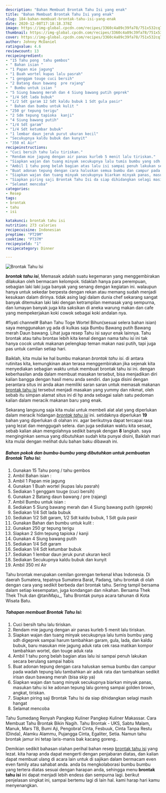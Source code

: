 ```yaml
---
description: "Bahan Membuat Brontak Tahu Isi yang enak"
title: "Bahan Membuat Brontak Tahu Isi yang enak"
slug: 184-bahan-membuat-brontak-tahu-isi-yang-enak
date: 2020-12-08T17:18:18.378Z
image: https://img-global.cpcdn.com/recipes/3360c4a89c39fa78/751x532cq70/brontak-tahu-isi-foto-resep-utama.jpg
thumbnail: https://img-global.cpcdn.com/recipes/3360c4a89c39fa78/751x532cq70/brontak-tahu-isi-foto-resep-utama.jpg
cover: https://img-global.cpcdn.com/recipes/3360c4a89c39fa78/751x532cq70/brontak-tahu-isi-foto-resep-utama.jpg
author: Johnny McDaniel
ratingvalue: 4.6
reviewcount: 13
recipeingredient:
- "15 Tahu pong  tahu gembos"
- " Bahan isian "
- "1 Papan mie jagung"
- "1 Buah wortel kupas lalu pasrah"
- "1 genggam touge cuci bersih"
- "2 Batang daun bawang  pre rajang"
- " Bumbu untuk isian "
- "5 Siung bawang merah dan 4 Siung bawang putih geprek"
- "1/4 Sdt lada bubuk"
- "1/2 Sdt garam 12 Sdt kaldu bubuk 1 Sdt gula pasir"
- " Bahan dan bumbu untuk kulit "
- "250 gr tepung terigu"
- "2 Sdm tepung tapioka  kanji"
- "4 Siung bawang putih"
- "1/4 Sdt garam"
- "1/4 Sdt ketumbar bubuk"
- "1 lembar daun jeruk purut ukuran kecil"
- "Secukupnya kaldu bubuk dan kunyit"
- "350 ml Air"
recipeinstructions:
- "Cuci bersih tahu lalu tiriskan."
- "Rendam mie jagung dengan air panas kurleb 5 menit lalu tiriskan."
- "Siapkan wajan dan tuang minyak secukupnya lalu tumis bumbu yang sdh digeprek sampai harum tambahkan garam, gula, lada, dan kaldu bubuk, baru masukan mie jagung aduk rata cek rasa matikan kompor tambahkan wortel, dan touge aduk rata"
- "Ambil 1 tahu pong belah bagian atas lalu isi sampai penuh lakukan secara berulang sampai habis"
- "Buat adonan tepung dengan cara haluskan semua bumbu dan campur pada wadah tepung lalu tambahkan air aduk rata dan tambahkan sedikit irisan daun bawang merah (bisa skip ya)"
- "Siapkan wajan dan tuang minyak secukupnya biarkan minyak panas, masukan tahu isi ke adonan tepung lalu goreng sampai golden brown, angkat, tiriskan."
- "Siapkan piring saji Brontak Tahu Isi da siap dihidangkan selagi masih hangat"
- "Selamat mencoba"
categories:
- Resep
tags:
- brontak
- tahu
- isi

katakunci: brontak tahu isi 
nutrition: 273 calories
recipecuisine: Indonesian
preptime: "PT29M"
cooktime: "PT37M"
recipeyield: "1"
recipecategory: Dinner

---
```



![Brontak Tahu Isi](https://img-global.cpcdn.com/recipes/3360c4a89c39fa78/751x532cq70/brontak-tahu-isi-foto-resep-utama.jpg)

<b><i>brontak tahu isi</i></b>, Memasak adalah suatu kegemaran yang menggembirakan dilakukan oleh bermacam kelompok. tidaklah hanya para perempuan, sebagian laki laki juga banyak yang senang dengan kegiatan ini. walaupun hanya untuk sekedar berpesta dengan rekan atau memang sudah menjadi kesukaan dalam dirinya. tidak asing lagi dalam dunia chef sekarang sangat banyak ditemukan laki laki dengan ketrampilan memasak yang sempurna, dan lumayan banyak juga kita saksikan di aneka warung makan dan cafe yang mempekerjakan koki cowok sebagai koki andalan nya.

#fiyati channel# Bahan Tahu Toge Wortel Bihun(sesuai selera bahan isian) saya menggunakan yg ada di kulkas saja Bumbu Bawang putih Bawang merah Daun bawang. Lihat juga resep Tahu isi sayur enak lainnya. Tahu brontak atau tahu brontax lebih kita kenal dengan nama tahu isi ini tak hanya cocok untuk makanan pelengkap teman makan nasi putih, tapi juga pas untuk camilan setiap hari.

Baiklah, kita mulai ke hal bumbu makanan <i>brontak tahu isi</i>. di antara rutinitas kita, kemungkinan akan terasa menggembirakan jika sejenak kita menyediakan sebagian waktu untuk membuat brontak tahu isi ini. dengan keberhasilan anda dalam membuat masakan tersebut, bisa menjadikan diri kalian bangga dengan hasil menu anda sendiri. dan juga disini dengan perantara situs ini anda akan memiliki saran saran untuk memasak makanan <u>brontak tahu isi</u> tersebut menjadi masakan yang yummy dan nikmat, oleh sebab itu simpan alamat situs ini di hp anda sebagai salah satu pedoman kalian dalam meracik makanan baru yang enak.


Sekarang langsung saja kita mulai untuk membeli alat alat yang diperlukan dalam meracik hidangan <u><i>brontak tahu isi</i></u> ini. setidaknya diperlukan <b>19</b> bahan yang diperlukan di olahan ini. agar berikutnya dapat tercapai rasa yang lezat dan menggugah selera. dan juga sediakan waktu kita sesaat, sebab kalian akan mengolahnya sedikit banyak dengan <b>8</b> langkah. saya menginginkan semua yang dibutuhkan sudah kita punyai disini, Baiklah mari kita mulai dengan melihat dulu bahan baku dibawah ini.

<!--inarticleads1-->

##### Bahan pokok dan bumbu-bumbu yang dibutuhkan untuk pembuatan Brontak Tahu Isi:

1. Gunakan 15 Tahu pong / tahu gembos
1. Ambil  Bahan isian :
1. Ambil 1 Papan mie jagung
1. Gunakan 1 Buah wortel (kupas lalu pasrah)
1. Sediakan 1 genggam touge (cuci bersih)
1. Gunakan 2 Batang daun bawang / pre (rajang)
1. Ambil  Bumbu untuk isian :
1. Sediakan 5 Siung bawang merah dan 4 Siung bawang putih (geprek)
1. Sediakan 1/4 Sdt lada bubuk
1. Sediakan 1/2 Sdt garam, 1/2 Sdt kaldu bubuk, 1 Sdt gula pasir
1. Gunakan  Bahan dan bumbu untuk kulit :
1. Gunakan 250 gr tepung terigu
1. Siapkan 2 Sdm tepung tapioka / kanji
1. Gunakan 4 Siung bawang putih
1. Sediakan 1/4 Sdt garam
1. Sediakan 1/4 Sdt ketumbar bubuk
1. Sediakan 1 lembar daun jeruk purut ukuran kecil
1. Sediakan Secukupnya kaldu bubuk dan kunyit
1. Ambil 350 ml Air


Tahu brontak merupakan cemilan gorengan terkenal khas Indonesia. Di daerah Sumatera, tepatnya Sumatera Barat, Padang, tahu brontak di olah dengan cara yang sedikit berbeda dari brontak tahu. Sering tampil bersama dalam setiap kesempatan, juga kondangan dan nikahan. Bersama Thek Thek Thuk dan @taniMaju_, Tahu Brontak punya acara tahunan di Kota Wisata Batu. 

<!--inarticleads2-->

##### Tahapan membuat Brontak Tahu Isi:

1. Cuci bersih tahu lalu tiriskan.
1. Rendam mie jagung dengan air panas kurleb 5 menit lalu tiriskan.
1. Siapkan wajan dan tuang minyak secukupnya lalu tumis bumbu yang sdh digeprek sampai harum tambahkan garam, gula, lada, dan kaldu bubuk, baru masukan mie jagung aduk rata cek rasa matikan kompor tambahkan wortel, dan touge aduk rata
1. Ambil 1 tahu pong belah bagian atas lalu isi sampai penuh lakukan secara berulang sampai habis
1. Buat adonan tepung dengan cara haluskan semua bumbu dan campur pada wadah tepung lalu tambahkan air aduk rata dan tambahkan sedikit irisan daun bawang merah (bisa skip ya)
1. Siapkan wajan dan tuang minyak secukupnya biarkan minyak panas, masukan tahu isi ke adonan tepung lalu goreng sampai golden brown, angkat, tiriskan.
1. Siapkan piring saji Brontak Tahu Isi da siap dihidangkan selagi masih hangat
1. Selamat mencoba


Tahu Sumedang Renyah Pangkep Kuliner Pangkep Kuliner Makassar. Cara Membuat Tahu Brontak Bikin Nagih. Tahu Brontak - UKS, Sabtu Malam, Manuk, Mars TB, Bumi Aji, Pengobral Cinta, Fesbuuk, Cinta Tanpa Restu (Dinda), Alamku Alammu, Pujangga Cinta, Egaliter, Setia. Namun tahu brontak jamur ini tetap laris-manis bak kacang goreng.. 

Demikian sedikit bahasan olahan perihal bahan resep <u>brontak tahu isi</u> yang lezat. kita harap anda dapat mengerti dengan penjabaran diatas, dan kalian dapat membuat ulang di acara lain untuk di sajikan dalam bermacam even even family atau sahabat anda. anda bs mengkolaborasi bumbu bumbu yang tertera diatas sesuai dengan harapan anda, sehingga menu <b>brontak tahu isi</b> ini dapat menjadi lebih endess dan sempurna lagi. berikut penjelasan singkat ini, sampai bertemu lagi di lain hal. kami harap hari kamu menyenangkan.
